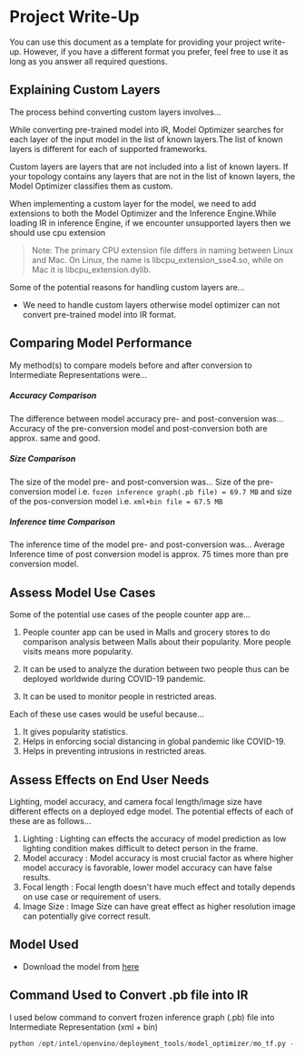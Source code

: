 # Project Write-Up

You can use this document as a template for providing your project write-up. However, if you
have a different format you prefer, feel free to use it as long as you answer all required
questions.

## Explaining Custom Layers

The process behind converting custom layers involves...

While converting pre-trained model into IR, Model Optimizer searches for each layer of the input model in the list of known layers.The list of known layers is different for each of supported frameworks.

Custom layers are layers that are not included into a list of known layers. If your topology contains any layers that are not in the list of known layers, the Model Optimizer classifies them as custom.

When implementing a custom layer for the model, we need to add extensions to both the Model Optimizer and the Inference Engine.While loading IR in inference Engine, if we encounter unsupported layers then we should use cpu extension

> Note: The primary CPU extension file differs in naming between Linux and Mac. On Linux, the name is libcpu_extension_sse4.so, while on Mac it is libcpu_extension.dylib.

Some of the potential reasons for handling custom layers are...

* We need to handle custom layers otherwise model optimizer can not convert pre-trained model into IR format.


## Comparing Model Performance

My method(s) to compare models before and after conversion to Intermediate Representations
were...

##### Accuracy Comparison
The difference between model accuracy pre- and post-conversion was...
Accuracy of the pre-conversion model and post-conversion both are approx. same and good.

##### Size Comparison
The size of the model pre- and post-conversion was...
Size of the pre-conversion model i.e. `fozen inference graph(.pb file) = 69.7 MB` and size of the pos-conversion model i.e. `xml+bin file = 67.5 MB`

##### Inference time Comparison
The inference time of the model pre- and post-conversion was...
Average Inference time of post conversion model is approx. 75 times more than pre conversion model.

## Assess Model Use Cases

Some of the potential use cases of the people counter app are...
1. People counter app can be used in Malls and grocery stores to do comparison analysis between Malls about their popularity. More people visits means more popularity.

2. It can be used to analyze the duration between two people thus can be deployed worldwide during COVID-19 pandemic.

3. It can be used to monitor people in restricted areas.

Each of these use cases would be useful because...
1. It gives popularity statistics.
2. Helps in enforcing social distancing in global pandemic like COVID-19.
3. Helps in preventing intrusions in restricted areas.

## Assess Effects on End User Needs

Lighting, model accuracy, and camera focal length/image size have different effects on a
deployed edge model. The potential effects of each of these are as follows...

1. Lighting : Lighting can effects the accuracy of model prediction as low lighting condition makes difficult to detect person in the frame.
2. Model accuracy : Model accuracy is most crucial factor as where higher model accuracy is favorable, lower model accuracy can have false results.
3. Focal length : Focal length doesn't have much effect and totally depends on use case or requirement of users.
4. Image Size : Image Size can have great effect as higher resolution image can potentially give correct result.

## Model Used 

* Download the model from [here](http://download.tensorflow.org/models/object_detection/ssd_mobilenet_v2_coco_2018_03_29.tar.gz)

## Command Used to Convert .pb file into IR 

I used below command to convert frozen inference graph (.pb) file into Intermediate Representation (xml + bin)

```py
python /opt/intel/openvino/deployment_tools/model_optimizer/mo_tf.py --input_model frozen_inference_graph.pb --tensorflow_object_detection_api_pipeline_config pipeline.config --tensorflow_use_custom_operations_config /opt/intel/openvino/deployment_tools/model_optimizer/extensions/front/tf/ssd_v2_support.json --reverse_input_channel
```